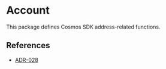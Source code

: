 # Account

This package defines Cosmos SDK address-related functions.

## References

* [ADR-028](https://github.com/opzlabs/cosmos-sdk/blob/main/docs/architecture/adr-028-public-key-addresses.md)
